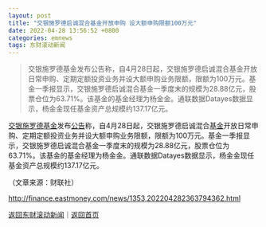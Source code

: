 ```yaml
---
layout: post
title: "交银施罗德启诚混合基金开放申购 设大额申购限额100万元"
date: 2022-04-28 13:56:52 +0800
categories: emnews
tags: 东财滚动新闻
---
```

> 交银施罗德基金发布公告称，自4月28日起，交银施罗德启诚混合基金开放日常申购、定期定额投资业务并设大额申购业务限额，限额为100万元。基金一季报显示，交银施罗德启诚混合基金一季度末的规模为28.88亿元，股票仓位为63.71%。该基金的基金经理为杨金金。通联数据Datayes数据显示，杨金金现任基金资产总规模约137.17亿元。

<p><span id="Info.3180"><a href="http://fund.eastmoney.com/company/80064562.html" class="infokey">交银施罗德基金</a></span>发布<span id="Info.3332"><a href="http://data.eastmoney.com/notices/" class="infokey">公告</a></span>称，自4月28日起，交银施罗德启诚混合<span id="Info.3293"><a href="http://data.eastmoney.com/zlsj/" class="infokey">基金</a></span>开放日常申购、定期定额投资业务并设大额申购业务限额，限额为100万元。基金一季报显示，交银施罗德启诚混合基金一季度末的规模为28.88亿元，股票仓位为63.71%。该基金的基金经理为杨金金。通联数据Datayes数据显示，杨金金现任基金资产总规模约137.17亿元。</p><p class="em_media">（文章来源：财联社）</p>

<http://finance.eastmoney.com/news/1353,202204282363794362.html>

[返回东财滚动新闻](//finews.withounder.com/emnews/)｜[返回首页](//finews.withounder.com/)